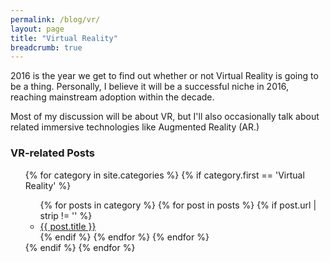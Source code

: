 ```yaml
---
permalink: /blog/vr/
layout: page
title: "Virtual Reality"
breadcrumb: true
---
```


<p>2016 is the year we get to find out whether or not Virtual Reality is going to be a thing. Personally, I believe it will be a successful niche in 2016, reaching mainstream adoption within the decade. </p>
<p>Most of my discussion will be about VR, but I'll also occasionally talk about related immersive technologies like Augmented Reality (AR.)</p>

<h3>VR-related Posts</h3>
<ul>
{% for category in site.categories %}
  {% if category.first == 'Virtual Reality' %}
    <ul>
    {% for posts in category %}
      {% for post in posts %}
        {% if post.url | strip != '' %}
          <li><a href="{{ post.url }}"> {{ post.title }} </a></li>
        {% endif %}
      {% endfor %}
    {% endfor %}
    </ul>
  {% endif %}
{% endfor %}
</ul>